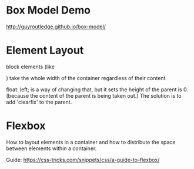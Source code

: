 # Box Model Demo

http://guyroutledge.github.io/box-model/

# Element Layout

block elements (like <div>) take the whole width of the container regardless of their content

float: left; is a way of changing that, but it sets the height of the parent is 0. (because the content of 
the parent is being taken out.) The solution is to add 'clearfix' to the parent.

# Flexbox

How to layout elements in a container and how to distribute the space between elements within a container.

Guide: https://css-tricks.com/snippets/css/a-guide-to-flexbox/


